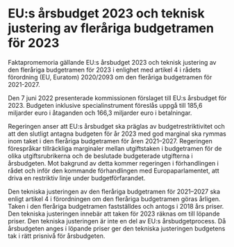 # EU:s årsbudget 2023 och teknisk justering av fleråriga budgetramen för 2023

Faktapromemoria gällande EU:s årsbudget 2023 och teknisk justering av den fleråriga budgetramen för 2023 i enlighet med artikel 4 i rådets förordning (EU, Euratom) 2020/2093 om den fleråriga budgetramen för 2021\-2027\.

Den 7 juni 2022 presenterade kommissionen förslaget till EU:s årsbudget för 2023\. Budgeten inklusive specialinstrument föreslås uppgå till 185,6 miljarder euro i åtaganden och 166,3 miljarder euro i betalningar.

Regeringen anser att EU:s årsbudget ska präglas av budgetrestriktivitet och att den slutligt antagna budgeten för år 2023 med god marginal ska rymmas inom taket i den fleråriga budgetramen för åren 2021–2027\. Regeringen förespråkar tillräckliga marginaler mellan utgiftstaken i budgetramen för de olika utgiftsrubrikerna och de beslutade budgeterade utgifterna i årsbudgeten. Mot bakgrund av detta kommer regeringen i förhandlingen i rådet och inför den kommande förhandlingen med Europa­parlamentet, att driva en restriktiv linje under budgetförfarandet.

Den tekniska justeringen av den fleråriga budgetramen för 2021–2027 ska enligt artikel 4 i förordningen om den fleråriga budgetramen göras årligen. Taken i den fleråriga budgetramen fastställdes och antogs i 2018 års priser. Den tekniska justeringen innebär att taken för 2023 räknas om till löpande priser. Den tekniska justeringen är inte en del av EU:s årsbudgetprocess. Då årsbudgeten anges i löpande priser ger den tekniska justeringen budgetens tak i rätt prisnivå för årsbudgeten.
